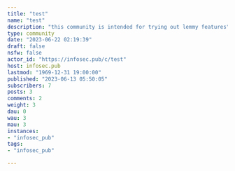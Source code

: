 ```yaml
---
title: "test" 
name: "test"
description: "this community is intended for trying out lemmy features"
type: community
date: "2023-06-22 02:19:39"
draft: false
nsfw: false
actor_id: "https://infosec.pub/c/test"
host: infosec.pub
lastmod: "1969-12-31 19:00:00"
published: "2023-06-13 05:50:05"
subscribers: 7
posts: 3
comments: 2
weight: 3
dau: 0
wau: 3
mau: 3
instances:
- "infosec_pub"
tags: 
- "infosec_pub"

---
```

